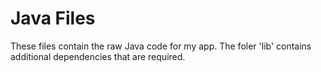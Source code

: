 # Java Files
These files contain the raw Java code for my app. The foler 'lib' contains additional dependencies that are required.
